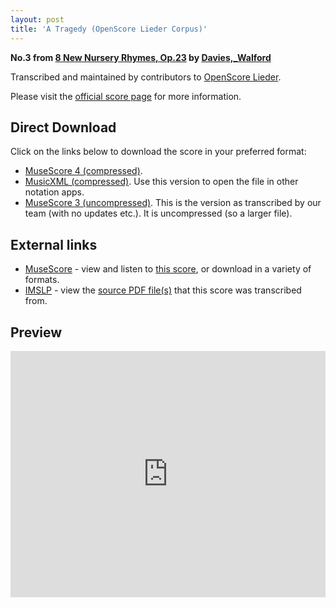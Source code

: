 ```yaml
---
layout: post
title: 'A Tragedy (OpenScore Lieder Corpus)'
---
```


__No.3 from [8 New Nursery Rhymes, Op.23](https://fourscoreandmore.org/OpenScore/Davies%2C_Walford/8_New_Nursery_Rhymes%2C_Op.23/) by [Davies,_Walford](https://fourscoreandmore.org/OpenScore/Davies%2C_Walford)__

Transcribed and maintained by contributors to [OpenScore Lieder].

Please visit the [official score page] for more information.

[official score page]: https://musescore.com/openscore-lieder-corpus/scores/6218728
[OpenScore Lieder]: https://musescore.com/openscore-lieder-corpus

## Direct Download

Click on the links below to download the score in your preferred format:
- [MuseScore 4 (compressed)](https://fourscoreandmore.org/OpenScore/Davies%2C_Walford/8_New_Nursery_Rhymes%2C_Op.23/3_A_Tragedy.mscz).
- [MusicXML (compressed)](https://fourscoreandmore.org/OpenScore/Davies%2C_Walford/8_New_Nursery_Rhymes%2C_Op.23/3_A_Tragedy.mxl). Use this version to open the file in other notation apps.
- [MuseScore 3 (uncompressed)](https://raw.githubusercontent.com/OpenScore/Lieder/refs/heads/main/scores/Davies%2C_Walford/8_New_Nursery_Rhymes%2C_Op.23/3_A_Tragedy/lc6218728.mscx). This is the version as transcribed by our team (with no updates etc.). It is uncompressed (so a larger file).

## External links

- [MuseScore] - view and listen to [this score][MuseScore], or download in a variety of formats.
- [IMSLP] - view the [source PDF file(s)][IMSLP] that this score was transcribed from.

[MuseScore]: https://musescore.com/score/6218728
[IMSLP]: https://imslp.org/wiki/Special:ReverseLookup/333826

## Preview

<iframe width="100%" height="394" src="https://musescore.com/openscore-lieder-corpus/scores/6218728/embed" frameborder="0" allowfullscreen allow="autoplay; fullscreen"></iframe>
